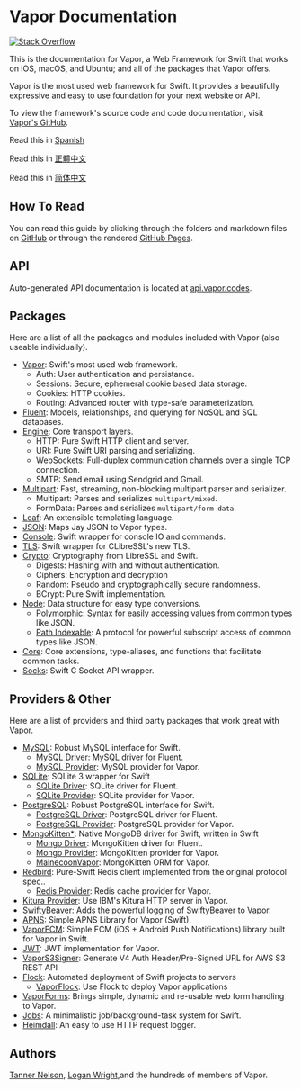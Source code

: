 # Vapor Documentation

[![Stack Overflow](https://img.shields.io/stackexchange/stackoverflow/t/vapor.svg)](http://stackoverflow.com/questions/tagged/vapor)

This is the documentation for Vapor, a Web Framework for Swift that works on iOS, macOS, and Ubuntu; and all of the packages that Vapor offers.

Vapor is the most used web framework for Swift. It provides a beautifully expressive and easy to use foundation for your next website or API.

To view the framework's source code and code documentation, visit [Vapor's GitHub](https://github.com/vapor/vapor).

Read this in [Spanish](README.es.md)

Read this in [正體中文](README.zh-hant.md)

Read this in [简体中文](README.zh-cn.md)

## How To Read

You can read this guide by clicking through the folders and markdown files on [GitHub](https://github.com/vapor/documentation) or through the rendered [GitHub Pages](https://vapor.github.io/documentation/).

## API 

Auto-generated API documentation is located at [api.vapor.codes](http://api.vapor.codes).

## Packages

Here are a list of all the packages and modules included with Vapor (also useable individually).

- [Vapor](https://github.com/vapor/vapor): Swift's most used web framework.
	- Auth: User authentication and persistance.
	- Sessions: Secure, ephemeral cookie based data storage.
	- Cookies: HTTP cookies.
	- Routing: Advanced router with type-safe parameterization.
- [Fluent](https://github.com/vapor/fluent): Models, relationships, and querying for NoSQL and SQL databases.
- [Engine](https://github.com/vapor/engine): Core transport layers.
	- HTTP: Pure Swift HTTP client and server.
	- URI: Pure Swift URI parsing and serializing.
	- WebSockets: Full-duplex communication channels over a single TCP connection.
	- SMTP: Send email using Sendgrid and Gmail.
- [Multipart](https://github.com/vapor/multipart): Fast, streaming, non-blocking multipart parser and serializer.
	- Multipart: Parses and serializes `multipart/mixed`.
	- FormData: Parses and serializes `multipart/form-data`.
- [Leaf](https://github.com/vapor/leaf): An extensible templating language.
- [JSON](https://github.com/vapor/json): Maps Jay JSON to Vapor types.
- [Console](https://github.com/vapor/console): Swift wrapper for console IO and commands.
- [TLS](https://github.com/vapor/tls): Swift wrapper for CLibreSSL's new TLS.
- [Crypto](https://github.com/vapor/crypto): Cryptography from LibreSSL and Swift.
	- Digests: Hashing with and without authentication.
	- Ciphers: Encryption and decryption
	- Random: Pseudo and cryptographically secure randomness.
	- BCrypt: Pure Swift implementation.
- [Node](https://github.com/vapor/node): Data structure for easy type conversions.
	- [Polymorphic](https://github.com/vapor/polymorphic): Syntax for easily accessing values from common types like JSON.
	- [Path Indexable](https://github.com/vapor/path-indexable): A protocol for powerful subscript access of common types like JSON.
- [Core](https://github.com/vapor/core): Core extensions, type-aliases, and functions that facilitate common tasks.
- [Socks](https://github.com/vapor/socks): Swift C Socket API wrapper.

## Providers & Other

Here are a list of providers and third party packages that work great with Vapor.

- [MySQL](https://github.com/vapor/mysql): Robust MySQL interface for Swift.
	- [MySQL Driver](https://github.com/vapor/mysql-driver): MySQL driver for Fluent.
	- [MySQL Provider](https://github.com/vapor/mysql-provider): MySQL provider for Vapor.
- [SQLite](https://github.com/vapor/sqlite): SQLite 3 wrapper for Swift
	- [SQLite Driver](https://github.com/vapor/sqlite-driver): SQLite driver for Fluent.
	- [SQLite Provider](https://github.com/vapor/sqlite-provider): SQLite provider for Vapor.
- [PostgreSQL](https://github.com/vapor/postgresql): Robust PostgreSQL interface for Swift.
	- [PostgreSQL Driver](https://github.com/vapor/postgresql-driver): PostgreSQL driver for Fluent.
	- [PostgreSQL Provider](https://github.com/vapor/postgresql-provider): PostgreSQL provider for Vapor.
- [MongoKitten*](https://github.com/OpenKitten/MongoKitten): Native MongoDB driver for Swift, written in Swift
	- [Mongo Driver](https://github.com/vapor/mongo-driver): MongoKitten driver for Fluent.
	- [Mongo Provider](https://github.com/vapor/mongo-provider): MongoKitten provider for Vapor.
	- [MainecoonVapor](https://github.com/OpenKitten/MainecoonVapor): MongoKitten ORM for Vapor.
- [Redbird](https://github.com/vapor/redbird): Pure-Swift Redis client implemented from the original protocol spec..
	- [Redis Provider](https://github.com/vapor/redis-provider): Redis cache provider for Vapor.
- [Kitura Provider](https://github.com/vapor/kitura-provider): Use IBM's Kitura HTTP server in Vapor.
- [SwiftyBeaver](https://github.com/SwiftyBeaver/SwiftyBeaver-Vapor): Adds the powerful logging of SwiftyBeaver to Vapor.
- [APNS](https://github.com/matthijs2704/vapor-apns): Simple APNS Library for Vapor (Swift).
- [VaporFCM](https://github.com/mdab121/vapor-fcm): Simple FCM (iOS + Android Push Notifications) library built for Vapor in Swift.
- [JWT](https://github.com/siemensikkema/vapor-jwt): JWT implementation for Vapor.
- [VaporS3Signer](https://github.com/JustinM1/VaporS3Signer): Generate V4 Auth Header/Pre-Signed URL for AWS S3 REST API
- [Flock](https://github.com/jakeheis/Flock): Automated deployment of Swift projects to servers
	- [VaporFlock](https://github.com/jakeheis/VaporFlock): Use Flock to deploy Vapor applications
- [VaporForms](https://github.com/bygri/vapor-forms): Brings simple, dynamic and re-usable web form handling to Vapor.
- [Jobs](https://github.com/BrettRToomey/Jobs): A minimalistic job/background-task system for Swift.
- [Heimdall](https://github.com/himani93/heimdall): An easy to use HTTP request logger.


## Authors

[Tanner Nelson](mailto:tanner@qutheory.io), [Logan Wright](mailto:logan@qutheory.io),and the hundreds of members of Vapor.
